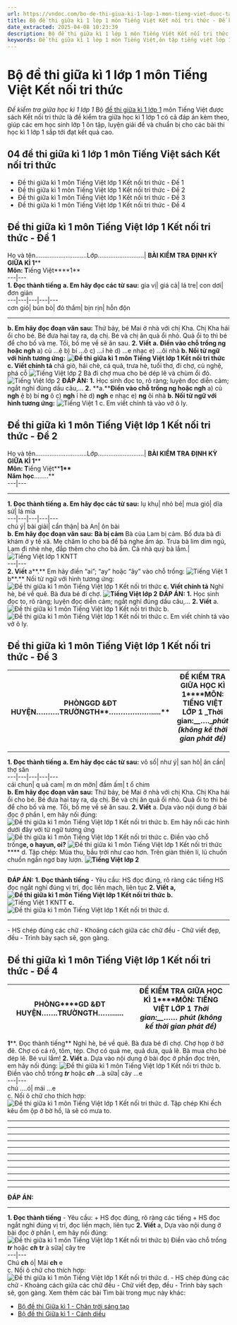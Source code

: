 ```yaml
---
url: https://vndoc.com/bo-de-thi-giua-ki-1-lop-1-mon-tieng-viet-duoc-tai-nhieu-nhat-222221
title: Bộ đề thi giữa kì 1 lớp 1 môn Tiếng Việt Kết nối tri thức - Đề kiểm tra giữa học kì 1 lớp 1 - VnDoc.com
date_extracted: 2025-04-08 10:23:39
description: Bộ đề thi giữa kì 1 lớp 1 môn Tiếng Việt Kết nối tri thức gồm đề thi môn Tiếng Việt lớp 1 sách Kết nối tri thức với cuộc sống giúp các em luyện tập và giải đề thật tốt.
keywords: Đề thi giữa kì 1 lớp 1 môn Tiếng Việt,ôn tập tiếng việt lớp 1,giải bài tập tiếng việt lớp 1,bài tập tiếng việt lớp 1,Đề thi giữa kì 1 lớp 1,đề kiểm tra giữa kì 1 lớp 1 môn tiếng việt,đề thi giữa học kì 1 lớp 1,Đề kiểm tra giữa kì 1 lớp 1,tiếng việt lớp 1,đề thi giữa kì 1 lớp 1 môn Tiếng Việt Kết nối tri thức,bài kiểm tra tiếng việt lớp 1 Kết nối tri thức
---
```


# Bộ đề thi giữa kì 1 lớp 1 môn Tiếng Việt Kết nối tri thức
 _Đề kiểm tra giữa học kì 1 lớp 1_
Bộ [đề thi giữa kì 1 lớp 1](<https://vndoc.com/de-thi-giua-ki-1-lop1>) môn Tiếng Việt được sách Kết nối tri thức là đề kiểm tra giữa học kì 1 lớp 1 có cả đáp án kèm theo, giúp các em học sinh lớp 1 ôn tập, luyện giải đề và chuẩn bị cho các bài thi học kì 1 lớp 1 sắp tới đạt kết quả cao.
## 04 đề thi giữa kì 1 lớp 1 môn Tiếng Việt sách Kết nối tri thức
  * Đề thi giữa kì 1 môn Tiếng Việt lớp 1 Kết nối tri thức - Đề 1
  * Đề thi giữa kì 1 môn Tiếng Việt lớp 1 Kết nối tri thức - Đề 2
  * Đề thi giữa kì 1 môn Tiếng Việt lớp 1 Kết nối tri thức - Đề 3
  * Đề thi giữa kì 1 môn Tiếng Việt lớp 1 Kết nối tri thức - Đề 4

## **Đề thi giữa kì 1 môn Tiếng Việt lớp 1 Kết nối tri thức - Đề 1**
Họ và tên.............................Lớp..........................| **BÀI KIỂM TRA ĐỊNH KỲ GIỮA KÌ 1****  
****Môn: T****iếng Việt****1**  
---|---  
**1\. Đọc thành tiếng**
**a. Em hãy đọc các từ sau:**
gia vị| giá cả| lá tre| con dơi| đơn giản  
---|---|---|---|---  
cơn gió| bún bò| đỏ thắm| bịn rịn| hỗn độn  
****
**b. Em hãy đọc đoạn văn sau:**
Thứ bảy, bé Mai ở nhà với chị Kha. Chị Kha hái ổi cho bé. Bé đưa hai tay ra, dạ chị. Bé và chị ăn quả ổi nhỏ. Quả ổi to thì bé để cho bố và mẹ. Tối, bố mẹ về sẽ ăn sau.
**2\. Viết**
**a. Điền vào chỗ trống ng hoặc ngh**
a\) củ ...ệ
b\) bí ...ô
c\) ...ỉ hè
d\) ...e nhạc
e\) ...ôi nhà
**b. Nối từ ngữ với hình tương ứng:**
**![Đề thi giữa kì 1 môn Tiếng Việt lớp 1 Kết nối tri thức](https://i.vdoc.vn/data/image/2024/10/05/tieg-viet-4.jpg)**
**c. Viết chính tả**
chả giò, hái chè, cá quả, trưa hè, tuổi thơ, đi chợ, củ nghệ, phá cỗ
![Tiếng Việt lớp 2](https://i.vdoc.vn/data/image/2024/10/05/tieng-viet-2-1.jpg)
Bà đi chợ mua cho bé dép lê và chùm ổi đỏ.
![Tiếng Việt lớp 2](https://i.vdoc.vn/data/image/2024/10/05/tieng-viet-2-1.jpg)
**ĐÁP ÁN:**
**1.** Học sinh đọc to, rõ ràng; luyện đọc diễn cảm; ngắt nghỉ đúng dấu câu,…
**2.**
**a.****Điền vào chỗ trống ng hoặc ngh**
a\) củ **ngh** ệ
b\) bí **ng** ô
c\) **ngh** ỉ hè
d\) **ngh** e nhạc
e\) **ng** ôi nhà
**b. Nối từ ngữ với hình tương ứng:**
![Tiếng Việt 1](https://i.vdoc.vn/data/image/2024/10/05/tieng-viet-5.jpg)
c. Em viết chính tả vào vở ô ly.
## **Đề thi giữa kì 1 môn Tiếng Việt lớp 1 Kết nối tri thức - Đề 2**
Họ và tên.............................Lớp..........................| **BÀI KIỂM TRA ĐỊNH KỲ GIỮA KÌ 1****  
****Môn: T****iếng Việt****1**  
**Năm học****……..**  
---|---  
****
**1\. Đọc thành tiếng**
**a. Em hãy đọc các từ sau:**
lụ khụ| nhỏ bé| mưa gió| dĩa sứ| lá mía  
---|---|---|---|---  
chú ý| bài giải| cẩn thận| bà An| ôn bài  
**b. Em hãy đọc đoạn văn sau:**
**Bà bị cảm** Bà của Lam bị cảm. Bố đưa bà đi khám ở y tế xã. Mẹ chăm lo cho bà để bà nghe ấm áp. Trưa bà lim dim ngủ, Lam đi nhè nhẹ, đắp thêm cho cho bà ấm. Cả nhà quý bà lắm.| ![Tiếng Việt lớp 1 KNTT](https://i.vdoc.vn/data/image/2024/10/05/tieng-viet-6.jpg)  
---|---  
**2\. Viết**
a**.** Em hãy điền “ai”; “ay” hoặc “ây” vào chỗ trống:
![Tiếng Việt 1](https://i.vdoc.vn/data/image/2024/10/05/tieng-viet-1-1.jpg)
b**.** Nối từ ngữ với hình tương ứng:
![Đề thi giữa kì 1 môn Tiếng Việt lớp 1 Kết nối tri thức](https://i.vdoc.vn/data/image/2024/10/05/tieng-viet-7.jpg)
**c. Viết chính tả**
Nghỉ hè, bé về quê. Bà đưa bé đi chợ.
**![Tiếng Việt lớp 2](https://i.vdoc.vn/data/image/2024/10/05/tieng-viet-2-1.jpg)**
**ĐÁP ÁN:**
**1.** Học sinh đọc to, rõ ràng; luyện đọc diễn cảm; ngắt nghỉ đúng dấu câu,…
**2\. Viết**
a.
![Đề thi giữa kì 1 môn Tiếng Việt lớp 1 Kết nối tri thức](https://i.vdoc.vn/data/image/2024/10/05/tieng-viet-2-4.jpg)
b.
![Đề thi giữa kì 1 môn Tiếng Việt lớp 1 Kết nối tri thức](https://i.vdoc.vn/data/image/2024/10/05/tieng-viet-9.jpg)
c. Em viết chính tả vào vở ô ly.
## **Đề thi giữa kì 1 môn Tiếng Việt lớp 1 Kết nối tri thức - Đề 3**
**PHÒNGGD &ĐT HUYỆN……….****TRƯỜNG****TH****……………….....**| **ĐỀ KIỂM TRA GIỮA HỌC KÌ 1****MÔN: TIẾNG VIỆT LỚP 1** _Thời gian:__….__phút \(không kể thời gian phát đề\)_  
---|---  
****
**1\. Đọc thành tiếng**
**a. Em hãy đọc các từ sau:**
vô số| như ý| san hô| ân cần| thợ săn  
---|---|---|---|---  
cái chun| q uả cam| m ơn mởn| đầm ấm| t ổ chim  
**b. Em hãy đọc đoạn văn sau:**
Thứ bảy, bé Mai ở nhà với chị Kha. Chị Kha hái ổi cho bé. Bé đưa hai tay ra, dạ chị. Bé và chị ăn quả ổi nhỏ. Quả ổi to thì bé để cho bố và mẹ. Tối, bố mẹ về sẽ ăn sau.
**2\. Viết**
a. Dựa vào nội dung ở bài đọc ở phần I, em hãy nối đúng:
![Đề thi giữa kì 1 môn Tiếng Việt lớp 1 Kết nối tri thức](https://i.vdoc.vn/data/image/2024/10/05/tieng-viet-1-5.jpg)
b. Em hãy nối các hình dưới đây với từ ngữ tương ứng
![Đề thi giữa kì 1 môn Tiếng Việt lớp 1 Kết nối tri thức](https://i.vdoc.vn/data/image/2024/10/05/tieng-viet-1.jpg)
c. Điền vào chỗ trống******e, o hay********un, oi?**
![Đề thi giữa kì 1 môn Tiếng Việt lớp 1 Kết nối tri thức](https://i.vdoc.vn/data/image/2024/10/05/tieng-viet-3.jpg)
**** d. Tập chép:
Mùa thu, bầu trời như cao hơn.
Trên giàn thiên lí, lũ chuồn chuồn ngẩn ngơ bay lượn.
**![Tiếng Việt lớp 2](https://i.vdoc.vn/data/image/2024/10/05/tieng-viet-2-1.jpg)**
****
**ĐÁP ÁN:**
**1\. Đọc thành tiếng**
\- Yêu cầu:
HS đọc đúng, rõ ràng các tiếng
HS đọc ngắt nghỉ đúng vị trí, đọc liền mạch, liên tục
**2\. Viết**
**a,**
**![Đề thi giữa kì 1 môn Tiếng Việt lớp 1 Kết nối tri thức](https://i.vdoc.vn/data/image/2024/10/05/tieng-viet-1-6.jpg)**
**b.**
![Tiếng Việt 1 KNTT](https://i.vdoc.vn/data/image/2024/10/05/tieng-viet-8.jpg)
**c.**
![Đề thi giữa kì 1 môn Tiếng Việt lớp 1 Kết nối tri thức](https://i.vdoc.vn/data/image/2024/10/05/tieng-viet-4.jpg)
d.
****
\- HS chép đúng các chữ
\- Khoảng cách giữa các chữ đều
\- Chữ viết đẹp, đều
\- Trình bày sạch sẽ, gọn gàng.
## **Đề thi giữa kì 1 môn Tiếng Việt lớp 1 Kết nối tri thức - Đề 4**
**PHÒNG********GD &ĐT HUYỆN…****….****TRƯỜNG****TH****……......**| **ĐỀ KIỂM TRA GIỮA HỌC KÌ 1****MÔN: TIẾNG VIỆT LỚP 1** _Thời gian:__……_ _phút \(không kể thời gian phát đề\)_  
---|---  
**1****. Đọc thành tiếng**
Nghỉ hè, bé về quê. Bà đưa bé đi chợ. Chợ họp ở bờ đê. Chợ có cá rô, tôm, tép. Chợ có quả me, quả dưa, quả lê. Bà mua cho bé dép lê. Bé vui lắm\!
**2\. Viết**
a. Dựa vào nội dung ở bài đọc ở phần đọc trên, em hãy nối đúng:
![Đề thi giữa kì 1 môn Tiếng Việt lớp 1 Kết nối tri thức](https://i.vdoc.vn/data/image/2024/10/05/tieng-viet-1-7.jpg)
b. Điền vào chỗ trống **_tr_** hoặc **_ch_**
…à sữa| cây …e  
---|---  
chú ….ó| mái …e  
c. Nối ô chữ cho thích hợp:
![Đề thi giữa kì 1 môn Tiếng Việt lớp 1 Kết nối tri thức](https://i.vdoc.vn/data/image/2024/10/05/tieng-viet-14.jpg)
d. Tập chép
Khi ếch kêu ồm ộp ở bờ hồ, là sẽ có mưa to.
****
****
****
****
****
****
****
****
****
****
****
**ĐÁP ÁN:**
****
**1\. Đọc thành tiếng**
\- Yêu cầu:
\+ HS đọc đúng, rõ ràng các tiếng
\+ HS đọc ngắt nghỉ đúng vị trí, đọc liền mạch, liên tục
**2\. Viết**
a, Dựa vào nội dung ở bài đọc ở phần I, em hãy nối đúng:
![Đề thi giữa kì 1 môn Tiếng Việt lớp 1 Kết nối tri thức](https://i.vdoc.vn/data/image/2024/10/05/tieng-viet-1-3.jpg)
b\) Điền vào chỗ trống **_tr_** hoặc **_ch_**
**tr** à sữa| cây tre  
---|---  
Chú **ch** ó| Mái **ch** e  
c. Nối ô chữ cho thích hợp:
![Đề thi giữa kì 1 môn Tiếng Việt lớp 1 Kết nối tri thức](https://i.vdoc.vn/data/image/2024/10/05/tieng-viet-1-4.jpg)
d.
\- HS chép đúng các chữ
\- Khoảng cách giữa các chữ đều
\- Chữ viết đẹp, đều
\- Trình bày sạch sẽ, gọn gàng.
Xem thêm các bài Tìm bài trong mục này khác:
  * [Bộ đề thi Giữa kì 1 - Chân trời sáng tạo](</bo-de-thi-giua-ki-1-lop-1-mon-tieng-viet-chan-troi-sang-tao-329744>)
  * [Bộ đề thi Giữa kì 1 - Cánh diều](</bo-de-thi-giua-ki-1-mon-tieng-viet-lop-1-155509>)

